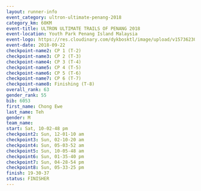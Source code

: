```yaml
---
layout: runner-info 
event_category: ultron-ultimate-penang-2018 
category_km: 60KM 
event-title: ULTRON ULTIMATE TRAILS OF PENANG 2018 
event-location: Youth Park Penang Island Malaysia 
event-logo: https://res.cloudinary.com/dykbosktl/image/upload/v1573623002/Logo/ULTRO_2018_LOGO_btp5xw.jpg 
event-date: 2018-09-22 
checkpoint-name2: CP 1 (T-2) 
checkpoint-name3: CP 2 (T-3) 
checkpoint-name4: CP 3 (T-4) 
checkpoint-name5: CP 4 (T-5) 
checkpoint-name6: CP 5 (T-6) 
checkpoint-name7: CP 6 (T-7) 
checkpoint-name8: Finishing (T-8) 
overall_rank: 63
gender_rank: 55
bib: 6053
first_name: Chong Ewe
last_name: Teh
gender: M
team_name: 
start: Sat, 10-02-48 pm
checkpoint2: Sun, 12-01-10 am
checkpoint3: Sun, 02-10-20 am
checkpoint4: Sun, 05-03-52 am
checkpoint5: Sun, 10-05-48 am
checkpoint6: Sun, 01-35-40 pm
checkpoint7: Sun, 04-28-54 pm
checkpoint8: Sun, 05-33-25 pm
finish: 19-30-37
status: FINISHER
---
```

